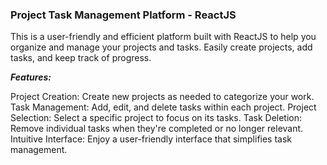 ### Project Task Management Platform - ReactJS

This is a user-friendly and efficient platform built with ReactJS to help you organize and manage your projects and tasks. Easily create projects, add tasks, and keep track of progress.

***Features:***

Project Creation: Create new projects as needed to categorize your work.
Task Management: Add, edit, and delete tasks within each project.
Project Selection: Select a specific project to focus on its tasks.
Task Deletion: Remove individual tasks when they're completed or no longer relevant.
Intuitive Interface: Enjoy a user-friendly interface that simplifies task management.
